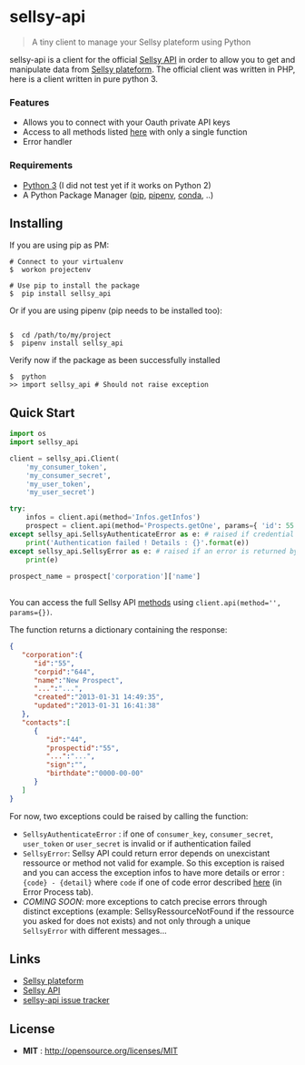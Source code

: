 
# sellsy-api
> A tiny client to manage your Sellsy plateform using Python

sellsy-api is a client for the official [Sellsy API](https://api.sellsy.com) in order to allow you to get and manipulate data from [Sellsy plateform](https://welcome.sellsy.com/). The official client was written in PHP, here is a client written in pure python 3.

### Features
- Allows you to connect with your Oauth private API keys
- Access to all methods listed [here](https://api.sellsy.com/documentation/methods) with only a single function
- Error handler

### Requirements
* [Python 3](https://www.python.org/) (I did not test yet if it works on Python 2)
* A Python Package Manager ([pip](https://pip.pypa.io/en/stable/installing/), [pipenv](http://pipenv.readthedocs.io/en/latest/), [conda](https://conda.io/docs/), ..)


## Installing

If you are using pip as PM:

```shell
# Connect to your virtualenv
$  workon projectenv

# Use pip to install the package
$  pip install sellsy_api
```

Or if you are using pipenv (pip needs to be installed too):
```shell

$  cd /path/to/my/project
$  pipenv install sellsy_api
```

Verify now if the package as been successfully installed
```shell
$  python
>> import sellsy_api # Should not raise exception
```

## Quick Start

```python
import os
import sellsy_api

client = sellsy_api.Client(
    'my_consumer_token',
    'my_consumer_secret',
    'my_user_token',
    'my_user_secret')

try:
    infos = client.api(method='Infos.getInfos')
    prospect = client.api(method='Prospects.getOne', params={ 'id': 55 })
except sellsy_api.SellsyAuthenticateError as e: # raised if credential keys are not valid
    print('Authentication failed ! Details : {}'.format(e))
except sellsy_api.SellsyError as e: # raised if an error is returned by Sellsy API (
    print(e)
    
prospect_name = prospect['corporation']['name']
         
```

You can access the full Sellsy API [methods](https://api.sellsy.com/documentation/methods) using `client.api(method='', params={})`. 

The function returns a dictionary containing the response:
```json
{
   "corporation":{
      "id":"55",
      "corpid":"644",
      "name":"New Prospect",
      "...":"...",
      "created":"2013-01-31 14:49:35",
      "updated":"2013-01-31 16:41:38"
   },
   "contacts":[
      {
         "id":"44",
         "prospectid":"55",
         "...":"...",
         "sign":"",
         "birthdate":"0000-00-00"
      }
   ]
}
```

For now, two exceptions could be raised by calling the function:
- `SellsyAuthenticateError` : if one of `consumer_key`, `consumer_secret`, `user_token` or `user_secret` is invalid or if authentication failed
- `SellsyError`: Sellsy API could return error depends on unexcistant ressource or method not valid for example. So this exception is raised and you can access the exception infos to have more details or error : `{code} - {detail}` where `code` if one of code error described [here](https://api.sellsy.com/documentation/errors) (in Error Process tab).
- _COMING SOON_: more exceptions to catch precise errors through distinct exceptions (example: SellsyRessourceNotFound if the ressource you asked for does not exists) and not only through a unique `SellsyError` with different messages... 


## Links

- [Sellsy plateform](https://welcome.sellsy.com/)
- [Sellsy API](https://api.sellsy.com)
- [sellsy-api issue tracker](https://github.com/Annouar/sellsy-client/issues)


## License

 - **MIT** : http://opensource.org/licenses/MIT